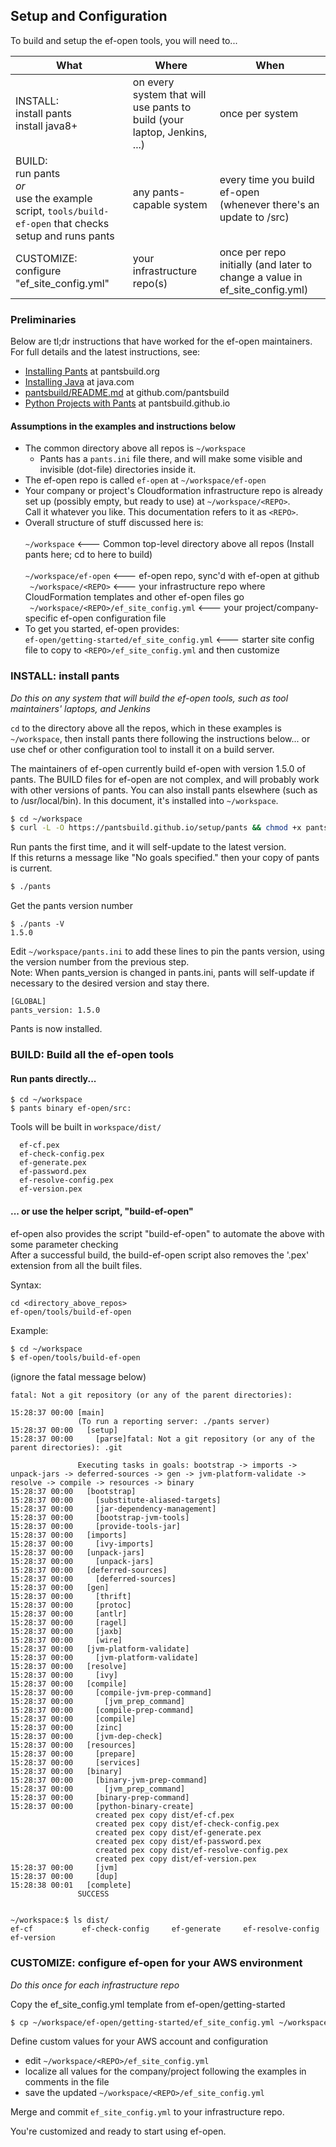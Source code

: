 ## Setup and Configuration

To build and setup the ef-open tools, you will need to...

| What | Where | When |
| --- | --- | --- |
| INSTALL:<br>install pants<br>install java8+ | on every system that will use pants to build (your laptop, Jenkins, ...) | once per system |
| BUILD:<br>run pants<br>_or_<br>use the example script, <code>tools/build-ef-open</code> that checks setup and runs pants | any pants-capable system | every time you build ef-open<br>(whenever there's an update to /src) |
| CUSTOMIZE:<br>configure "ef_site_config.yml" | your infrastructure repo(s) | once per repo initially (and later to change a value in ef_site_config.yml) |

### Preliminaries

Below are tl;dr instructions that have worked for the ef-open maintainers.<br>
For full details and the latest instructions, see:
- [Installing Pants](http://www.pantsbuild.org/install.html) at pantsbuild.org
- [Installing Java](https://www.java.com/en/download/help/download_options.xml) at java.com
- [pantsbuild/README.md](https://github.com/pantsbuild/pants/blob/master/README.md) at github.com/pantsbuild
- [Python Projects with Pants](https://pantsbuild.github.io/python-readme.html) at pantsbuild.github.io

#### Assumptions in the examples and instructions below
- The common directory above all repos is <code>~/workspace</code>
  - Pants has a <code>pants.ini</code> file there, and will make some visible and invisible (dot-file) directories inside it.
- The ef-open repo is called <code>ef-open</code> at <code>~/workspace/ef-open</code>
- Your company or project's Cloudformation infrastructure repo is already set up (possibly empty, but ready to use) at <code>~/workspace/&lt;REPO&gt;</code>.<br>
Call it whatever you like. This documentation refers to it as <code>&lt;REPO&gt;</code>.
- Overall structure of stuff discussed here is:<br>
<code>  ~/workspace</code> <--- Common top-level directory above all repos (Install pants here; cd to here to build)<br>
<code>  ~/workspace/ef-open</code> <--- ef-open repo, sync'd with ef-open at github<br>
<code>  ~/workspace/&lt;REPO&gt;</code> <--- your infrastructure repo where CloudFormation templates and other ef-open files go<br>
<code>  ~/workspace/&lt;REPO&gt;/ef_site_config.yml</code> <--- your project/company-specific ef-open configuration file<br>
- To get you started, ef-open provides:<br>
  <code>ef-open/getting-started/ef_site_config.yml</code> <--- starter site config file to copy to <code>&lt;REPO&gt;/ef_site_config.yml</code> and then customize<br>

### INSTALL: install pants
*Do this on any system that will build the ef-open tools, such as tool maintainers' laptops, and Jenkins*

<code>cd</code> to the directory above all the repos, which in these examples is <code>~/workspace</code>, then
install pants there following the instructions below... or use chef or other configuration tool to install it on
a build server.

The maintainers of ef-open currently build ef-open with version 1.5.0 of pants. The BUILD files for ef-open are not complex,
and will probably work with other versions of pants. You can also install pants elsewhere (such as to /usr/local/bin). In
this document, it's installed into <code>~/workspace</code>.

```bash
$ cd ~/workspace
$ curl -L -O https://pantsbuild.github.io/setup/pants && chmod +x pants && touch pants.ini
```

Run pants the first time, and it will self-update to the latest version.<br>
If this returns a message like "No goals specified." then your copy of pants is current.
```bash
$ ./pants
```

Get the pants version number
```
$ ./pants -V
1.5.0
```

Edit <code>~/workspace/pants.ini</code> to add these lines to pin the pants version, using the version number from the previous step.<br>
Note: When pants_version is changed in pants.ini, pants will self-update if necessary to the desired version and stay there.
```
[GLOBAL]
pants_version: 1.5.0
```

Pants is now installed.


### BUILD: Build all the ef-open tools
#### Run pants directly...
```
$ cd ~/workspace
$ pants binary ef-open/src:
```

Tools will be built in <code>workspace/dist/</code><br>
```
  ef-cf.pex
  ef-check-config.pex
  ef-generate.pex
  ef-password.pex
  ef-resolve-config.pex
  ef-version.pex
```

#### ... or use the helper script, "build-ef-open"
ef-open also provides the script "build-ef-open" to automate the above with some parameter checking<br>
After a successful build, the build-ef-open script also removes the '.pex' extension from all the built files.

Syntax:
```
cd <directory_above_repos>
ef-open/tools/build-ef-open
```

Example:
```bash
$ cd ~/workspace
$ ef-open/tools/build-ef-open
```
(ignore the fatal message below)
```
fatal: Not a git repository (or any of the parent directories):

15:28:37 00:00 [main]
               (To run a reporting server: ./pants server)
15:28:37 00:00   [setup]
15:28:37 00:00     [parse]fatal: Not a git repository (or any of the parent directories): .git

               Executing tasks in goals: bootstrap -> imports -> unpack-jars -> deferred-sources -> gen -> jvm-platform-validate -> resolve -> compile -> resources -> binary
15:28:37 00:00   [bootstrap]
15:28:37 00:00     [substitute-aliased-targets]
15:28:37 00:00     [jar-dependency-management]
15:28:37 00:00     [bootstrap-jvm-tools]
15:28:37 00:00     [provide-tools-jar]
15:28:37 00:00   [imports]
15:28:37 00:00     [ivy-imports]
15:28:37 00:00   [unpack-jars]
15:28:37 00:00     [unpack-jars]
15:28:37 00:00   [deferred-sources]
15:28:37 00:00     [deferred-sources]
15:28:37 00:00   [gen]
15:28:37 00:00     [thrift]
15:28:37 00:00     [protoc]
15:28:37 00:00     [antlr]
15:28:37 00:00     [ragel]
15:28:37 00:00     [jaxb]
15:28:37 00:00     [wire]
15:28:37 00:00   [jvm-platform-validate]
15:28:37 00:00     [jvm-platform-validate]
15:28:37 00:00   [resolve]
15:28:37 00:00     [ivy]
15:28:37 00:00   [compile]
15:28:37 00:00     [compile-jvm-prep-command]
15:28:37 00:00       [jvm_prep_command]
15:28:37 00:00     [compile-prep-command]
15:28:37 00:00     [compile]
15:28:37 00:00     [zinc]
15:28:37 00:00     [jvm-dep-check]
15:28:37 00:00   [resources]
15:28:37 00:00     [prepare]
15:28:37 00:00     [services]
15:28:37 00:00   [binary]
15:28:37 00:00     [binary-jvm-prep-command]
15:28:37 00:00       [jvm_prep_command]
15:28:37 00:00     [binary-prep-command]
15:28:37 00:00     [python-binary-create]
                   created pex copy dist/ef-cf.pex
                   created pex copy dist/ef-check-config.pex
                   created pex copy dist/ef-generate.pex
                   created pex copy dist/ef-password.pex
                   created pex copy dist/ef-resolve-config.pex
                   created pex copy dist/ef-version.pex
15:28:37 00:00     [jvm]
15:28:37 00:00     [dup]
15:28:38 00:01   [complete]
               SUCCESS


~/workspace:$ ls dist/
ef-cf			ef-check-config		ef-generate		ef-resolve-config	ef-version
```


### CUSTOMIZE: configure ef-open for your AWS environment<BR>
*Do this once for each infrastructure repo*

Copy the ef_site_config.yml template from ef-open/getting-started
```bash
$ cp ~/workspace/ef-open/getting-started/ef_site_config.yml ~/workspace/<REPO>/ef_site_config.yml
```
Define custom values for your AWS account and configuration
- edit <code>~/workspace/&lt;REPO&gt;/ef_site_config.yml</code>
- localize all values for the company/project following the examples in comments in the file
- save the updated <code>~/workspace/&lt;REPO&gt;/ef_site_config.yml</code>

Merge and commit <code>ef_site_config.yml</code> to your infrastructure repo.

You're customized and ready to start using ef-open.
